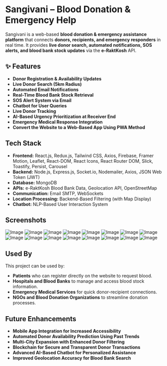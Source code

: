 
# Sangivani – Blood Donation & Emergency Help  

Sangivani is a web-based **blood donation & emergency assistance platform** that connects **donors, recipients, and emergency responders** in real time. It provides **live donor search, automated notifications, SOS alerts, and blood bank stock updates** via the **e-RaktKosh** API.  
## ✨ Features  
- **Donor Registration & Availability Updates**  
- **Live Donor Search (5km Radius)**  
- **Automated Email Notifications**  
- **Real-Time Blood Bank Stock Retrieval**  
- **SOS Alert System via Email**  
- **Chatbot for User Queries**  
- **Live Donor Tracking**  
- **AI-Based Urgency Prioritization at Receiver End**  
- **Emergency Medical Response Integration**  
- **Convert the Website to a Web-Based App Using PWA Method**  
## Tech Stack  
- **Frontend:** React.js, Redux.js, Tailwind CSS, Axios, Firebase, Framer Motion, Leaflet, React-DOM, React Icons, React Router DOM, Slick, Toastify, Persist, Carousel  
- **Backend:** Node.js, Express.js, Socket.io, Nodemailer, Axios, JSON Web Token (JWT)  
- **Database:** MongoDB  
- **APIs:** e-RaktKosh Blood Bank Data, Geolocation API, OpenStreetMap  
- **Communication:** Email SMTP, WebSockets  
- **Location Processing:** Backend-Based Filtering (with Map Display)  
- **Chatbot:** NLP-Based User Interaction System  
## Screenshots
![Image](https://github.com/user-attachments/assets/c7fc1544-6274-4294-82af-8d55387d9ed0)
![Image](https://github.com/user-attachments/assets/938cda59-64b7-4fa7-b6a3-b2fff2ecbaf0)
![Image](https://github.com/user-attachments/assets/61229c3d-0640-4766-a4bf-add100bb989c)
![Image](https://github.com/user-attachments/assets/642e7562-58dd-4dcf-84df-ec90f40458a7)
![Image](https://github.com/user-attachments/assets/ac8a3b55-621e-4f44-a02d-75d87610d2d9)
![Image](https://github.com/user-attachments/assets/8e627549-adac-409b-b1bb-b067a6e720a4)
![Image](https://github.com/user-attachments/assets/a7940e4a-30dc-4f70-a94d-98dff7f92551)
![Image](https://github.com/user-attachments/assets/127bdc11-efb9-4c15-b5c2-83d1e5aa0d1f)
![Image](https://github.com/user-attachments/assets/994f414b-b90b-4ccd-bb8f-823022f9b45d)
![Image](https://github.com/user-attachments/assets/637c656d-19e6-4142-83db-907a4e167f7d)
![Image](https://github.com/user-attachments/assets/df5b3d99-e161-4fd1-ba5c-5c9c0408a945)
![Image](https://github.com/user-attachments/assets/df3789db-2c54-47ba-ad7f-e2a266e37869)
![Image](https://github.com/user-attachments/assets/78ecbfea-b95e-4ca7-abfe-ced7cef8be31)
![Image](https://github.com/user-attachments/assets/5d7bdadd-d7cf-4e01-a4db-750729696f6d)
![Image](https://github.com/user-attachments/assets/d08a10b6-0bc6-4726-b6f1-643b75e63add)
![Image](https://github.com/user-attachments/assets/1b1b962d-f39b-4bf6-bc3f-78260befb2c2)


## Used By  
This project can be used by:  
- **Patients** who can register directly on the website to request blood.  
- **Hospitals and Blood Banks** to manage and access blood stock information.  
- **Emergency Medical Services** for quick donor-recipient connections.  
- **NGOs and Blood Donation Organizations** to streamline donation processes.  

## Future Enhancements  
- **Mobile App Integration for Increased Accessibility**  
- **Automated Donor Availability Prediction Using Past Trends**  
- **Multi-City Expansion with Enhanced Donor Filtering**  
- **Blockchain for Secure and Transparent Donor Transactions**  
- **Advanced AI-Based Chatbot for Personalized Assistance**  
- **Improved Geolocation Accuracy for Blood Bank Search**  

